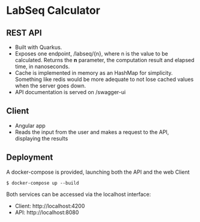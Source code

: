 # LabSeq Calculator

## REST API

 - Built with Quarkus.
 - Exposes one endpoint, /labseq/{n}, where n is the value to be calculated. Returns the **n** parameter, the computation result and elapsed time, in nanoseconds.
 - Cache is implemented in memory as an HashMap for simplicity. Something like redis would be more adequate to not lose cached values when the server goes down.
 - API documentation is served on /swagger-ui

## Client

 - Angular app
 - Reads the input from the user and makes a request to the API, displaying the results

## Deployment

A docker-compose is provided, launching both the API and the web Client

```
$ docker-compose up --build
```

Both services can be accessed via the localhost interface:
  - Client: http://localhost:4200
  - API: http://localhost:8080 

